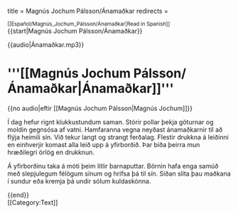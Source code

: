 title = Magnús Jochum Pálsson/Ánamaðkar
redirects =
>>>>

<noinclude><small>[[Español/Magnús_Jochum_Pálsson/Ánamaðkar|Read in Spanish]]</small><br/></noinclude>{{start|Magnús Jochum Pálsson/Ánamaðkar}}
<div class="book" data-translate="true" data-audio-file="Ánamaðkar.mp3">
{{audio|Ánamaðkar.mp3}}
<h1>'''[[Magnús Jochum Pálsson/Ánamaðkar|Ánamaðkar]]'''</h1>

<div class="subtitle">{{no audio|eftir [[Magnús Jochum Pálsson|Magnús Jochum]]}}</div>

Í dag hefur rignt klukkustundum saman. Stórir pollar þekja göturnar og moldin gegnsósa af vatni. Hamfaranna vegna neyðast ánamaðkarnir til að flýja heimili sín. Við tekur langt og strangt ferðalag. Flestir drukkna á leiðinni en einhverjir komast alla leið upp á yfirborðið. Þar bíða þeirra mun hræðilegri örlög en drukknun.

Á yfirborðinu taka á móti þeim litlir barnaputtar. Börnin hafa enga samúð með slepjulegum félögum sínum og hrifsa þá til sín. Síðan slíta þau maðkana í sundur eða kremja þá undir sólum kuldaskónna.

</div>
{{end}}<noinclude><br/></noinclude>
<noinclude>[[Category:Text]]</noinclude>